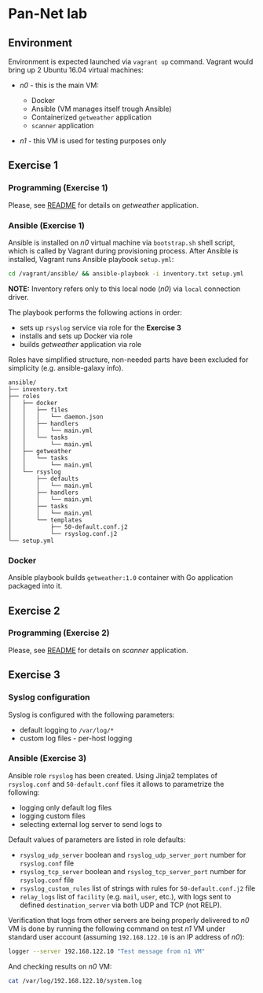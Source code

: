# Pan-Net lab

## Environment

Environment is expected launched via `vagrant up` command. Vagrant would bring up
2 Ubuntu 16.04 virtual machines:

* *n0* - this is the main VM:

  * Docker
  * Ansible (VM manages itself trough Ansible)
  * Containerized `getweather` application
  * `scanner` application

* *n1* - this VM is used for testing purposes only

## Exercise 1

### Programming (Exercise 1)

Please, see [README](getweather/README.md) for details on *getweather*
application.

### Ansible (Exercise 1)

Ansible is installed on *n0* virtual machine via `bootstrap.sh` shell script,
which is called by Vagrant during provisioning process. After Ansible is
installed, Vagrant runs Ansible playbook `setup.yml`:

```bash
cd /vagrant/ansible/ && ansible-playbook -i inventory.txt setup.yml
```

**NOTE:** Inventory refers only to this local node (*n0*) via `local` connection
driver.

The playbook performs the following actions in order:

* sets up `rsyslog` service via role for the **Exercise 3**
* installs and sets up Docker via role
* builds *getweather* application via role

Roles have simplified structure, non-needed parts have been excluded for
simplicity (e.g. ansible-galaxy info).

```code
ansible/
├── inventory.txt
├── roles
│   ├── docker
│   │   ├── files
│   │   │   └── daemon.json
│   │   ├── handlers
│   │   │   └── main.yml
│   │   └── tasks
│   │       └── main.yml
│   ├── getweather
│   │   └── tasks
│   │       └── main.yml
│   └── rsyslog
│       ├── defaults
│       │   └── main.yml
│       ├── handlers
│       │   └── main.yml
│       ├── tasks
│       │   └── main.yml
│       └── templates
│           ├── 50-default.conf.j2
│           └── rsyslog.conf.j2
└── setup.yml
```

### Docker

Ansible playbook builds `getweather:1.0` container with Go application packaged
into it.

## Exercise 2

### Programming (Exercise 2)

Please, see [README](scanner/README.md) for details on *scanner* application.

## Exercise 3

### Syslog configuration

Syslog is configured with the following parameters:

* default logging to `/var/log/*`
* custom log files - per-host logging

### Ansible (Exercise 3)

Ansible role `rsyslog` has been created.
Using Jinja2 templates of `rsyslog.conf` and `50-default.conf` files it allows to
parametrize the following:

* logging only default log files
* logging custom files
* selecting external log server to send logs to

Default values of parameters are listed in role defaults:

* `rsyslog_udp_server` boolean and `rsyslog_udp_server_port` number for `rsyslog.conf` file
* `rsyslog_tcp_server` boolean and `rsyslog_tcp_server_port` number for `rsyslog.conf` file
* `rsyslog_custom_rules` list of strings with rules for `50-default.conf.j2` file
* `relay_logs` list of `facility` (e.g. `mail`, `user`, etc.), with logs sent to defined
  `destination_server` via both UDP and TCP (not RELP).

Verification that logs from other servers are being properly delivered to *n0* VM
is done by running the following command on test *n1* VM under standard user
account (assuming `192.168.122.10` is an IP address of *n0*):

```bash
logger --server 192.168.122.10 "Test message from n1 VM"
```

And checking results on *n0* VM:

```bash
cat /var/log/192.168.122.10/system.log
```
